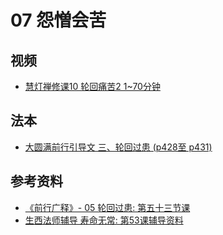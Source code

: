 # 07 怨憎会苦

## 视频
- [慧灯禅修课10 轮回痛苦2 1~70分钟](/video/#慧灯禅修课第三册/04-2%20慧灯禅修课10%20轮回痛苦2.mp4#t=0,01:09:56)


## 法本
- [大圆满前行引导文 三、轮回过患 (p428至 p431)](/books/dymqx/#p428)

## 参考资料
- [《前行广释》- 05 轮回过患: 第五十三节课](/refs/qxgs/qxgs-05lh#前行广释第053课)
- [生西法师辅导 寿命无常: 第53课辅导资料](/refs/qxgs/fudao/qxgsfd-05lh/#前行广释第053课辅导)